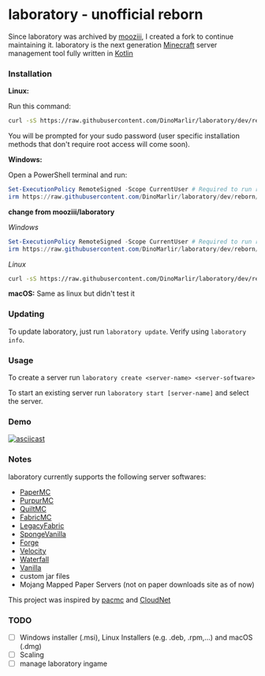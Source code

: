 # laboratory - unofficial reborn
Since laboratory was archived by [mooziii](mooziii), I created a fork to continue maintaining it.
laboratory is the next generation [Minecraft](https://minecraft.net) server management tool fully written in [Kotlin](https://kotlinlang.org)

### Installation

**Linux:**

Run this command:
```bash
curl -sS https://raw.githubusercontent.com/DinoMarlir/laboratory/dev/reborn/packages/autoinstall.sh | bash
```
You will be prompted for your sudo password (user specific installation methods that don't require root access will come soon).

**Windows:**

Open a PowerShell terminal and run:
```powershell
Set-ExecutionPolicy RemoteSigned -Scope CurrentUser # Required to run remote scripts
irm https://raw.githubusercontent.com/DinoMarlir/laboratory/dev/reborn/packages/install-windows.ps1 | iex
```

**change from mooziii/laboratory**

*Windows*
```powershell
Set-ExecutionPolicy RemoteSigned -Scope CurrentUser # Required to run remote scripts
irm https://raw.githubusercontent.com/DinoMarlir/laboratory/dev/reborn/packages/change-repo.ps1 | iex
```
*Linux*
```bash
curl -sS https://raw.githubusercontent.com/DinoMarlir/laboratory/dev/reborn/packages/change-repo.sh | bash
```

**macOS:**
Same as linux but didn't test it

### Updating 

To update laboratory, just run `laboratory update`. Verify using `laboratory info`.

### Usage

To create a server run `laboratory create <server-name> <server-software>`

To start an existing server run `laboratory start [server-name]` and select the server.

### Demo 

[![asciicast](https://asciinema.org/a/514193.svg)](https://asciinema.org/a/514193)

### Notes

laboratory currently supports the following server softwares:

- [PaperMC](https://papermc.io)
- [PurpurMC](https://purpurmc.org)
- [QuiltMC](https://quiltmc.org)
- [FabricMC](https://fabricmc.net)
- [LegacyFabric](https://legacyfabric.net)
- [SpongeVanilla](https://spongepowered.org/downloads/spongevanilla)
- [Forge](https://minecraftforge.net)
- [Velocity](https://papermc.io/downloads#Velocity)
- [Waterfall](https://papermc.io/downloads#Waterfall)
- [Vanilla](https://minecraft.net)
- custom jar files
- Mojang Mapped Paper Servers (not on paper downloads site as of now)

This project was inspired by [pacmc](https://github.com/jakobkmar/pacmc) and [CloudNet](https://github.com/CloudNetService/CloudNet-v3)

### TODO
- [ ] Windows installer (.msi), Linux Installers (e.g. .deb, .rpm,...) and macOS (.dmg)
- [ ] Scaling
- [ ] manage laboratory ingame
